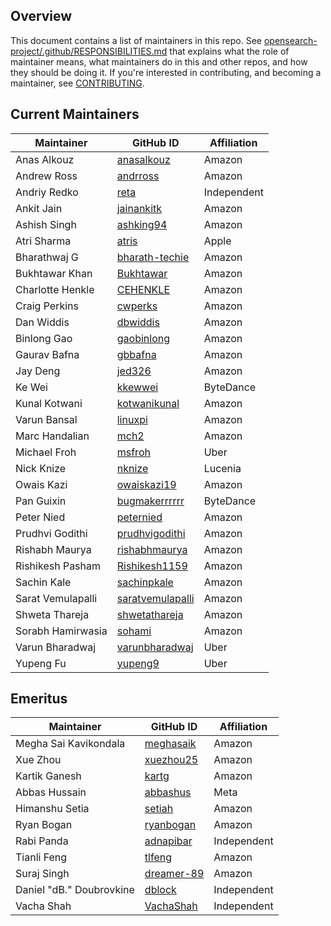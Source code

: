 ## Overview

This document contains a list of maintainers in this repo. See [opensearch-project/.github/RESPONSIBILITIES.md](https://github.com/opensearch-project/.github/blob/main/RESPONSIBILITIES.md#maintainer-responsibilities) that explains what the role of maintainer means, what maintainers do in this and other repos, and how they should be doing it. If you're interested in contributing, and becoming a maintainer, see [CONTRIBUTING](CONTRIBUTING.md).

## Current Maintainers

| Maintainer        | GitHub ID                                               | Affiliation |
| ----------------- | ------------------------------------------------------- | ----------- |
| Anas Alkouz       | [anasalkouz](https://github.com/anasalkouz)             | Amazon      |
| Andrew Ross       | [andrross](https://github.com/andrross)                 | Amazon      |
| Andriy Redko      | [reta](https://github.com/reta)                         | Independent |
| Ankit Jain        | [jainankitk](https://github.com/jainankitk)             | Amazon      |
| Ashish Singh      | [ashking94](https://github.com/ashking94)               | Amazon      |
| Atri Sharma       | [atris](https://github.com/atris)                       | Apple       |
| Bharathwaj G      | [bharath-techie](https://github.com/bharath-techie)     | Amazon      |
| Bukhtawar Khan    | [Bukhtawar](https://github.com/Bukhtawar)               | Amazon      |
| Charlotte Henkle  | [CEHENKLE](https://github.com/CEHENKLE)                 | Amazon      |
| Craig Perkins     | [cwperks](https://github.com/cwperks)                   | Amazon      |
| Dan Widdis        | [dbwiddis](https://github.com/dbwiddis)                 | Amazon      |
| Binlong Gao       | [gaobinlong](https://github.com/gaobinlong)             | Amazon      |
| Gaurav Bafna      | [gbbafna](https://github.com/gbbafna)                   | Amazon      |
| Jay Deng          | [jed326](https://github.com/jed326)                     | Amazon      |
| Ke Wei            | [kkewwei](https://github.com/kkewwei)                   | ByteDance   |
| Kunal Kotwani     | [kotwanikunal](https://github.com/kotwanikunal)         | Amazon      |
| Varun Bansal      | [linuxpi](https://github.com/linuxpi)                   | Amazon      |
| Marc Handalian    | [mch2](https://github.com/mch2)                         | Amazon      |
| Michael Froh      | [msfroh](https://github.com/msfroh)                     | Uber        |
| Nick Knize        | [nknize](https://github.com/nknize)                     | Lucenia     |
| Owais Kazi        | [owaiskazi19](https://github.com/owaiskazi19)           | Amazon      |
| Pan Guixin        | [bugmakerrrrrr](https://github.com/bugmakerrrrrr)       | ByteDance   |
| Peter Nied        | [peternied](https://github.com/peternied)               | Amazon      |
| Prudhvi Godithi   | [prudhvigodithi](https://github.com/prudhvigodithi)     | Amazon      |
| Rishabh Maurya    | [rishabhmaurya](https://github.com/rishabhmaurya)       | Amazon      |
| Rishikesh Pasham  | [Rishikesh1159](https://github.com/Rishikesh1159)       | Amazon      |
| Sachin Kale       | [sachinpkale](https://github.com/sachinpkale)           | Amazon      |
| Sarat Vemulapalli | [saratvemulapalli](https://github.com/saratvemulapalli) | Amazon      |
| Shweta Thareja    | [shwetathareja](https://github.com/shwetathareja)       | Amazon      |
| Sorabh Hamirwasia | [sohami](https://github.com/sohami)                     | Amazon      |
| Varun Bharadwaj   | [varunbharadwaj](https://github.com/varunbharadwaj)     | Uber        |
| Yupeng Fu         | [yupeng9](https://github.com/yupeng9)                   | Uber        |

## Emeritus

| Maintainer               | GitHub ID                                   | Affiliation |
| ------------------------ | ------------------------------------------- | ----------- |
| Megha Sai Kavikondala    | [meghasaik](https://github.com/meghasaik)   | Amazon      |
| Xue Zhou                 | [xuezhou25](https://github.com/xuezhou25)   | Amazon      |
| Kartik Ganesh            | [kartg](https://github.com/kartg)           | Amazon      |
| Abbas Hussain            | [abbashus](https://github.com/abbashus)     | Meta        |
| Himanshu Setia           | [setiah](https://github.com/setiah)         | Amazon      |
| Ryan Bogan               | [ryanbogan](https://github.com/ryanbogan)   | Amazon      |
| Rabi Panda               | [adnapibar](https://github.com/adnapibar)   | Independent |
| Tianli Feng              | [tlfeng](https://github.com/tlfeng)         | Amazon      |
| Suraj Singh              | [dreamer-89](https://github.com/dreamer-89) | Amazon      |
| Daniel "dB." Doubrovkine | [dblock](https://github.com/dblock)         | Independent |
| Vacha Shah               | [VachaShah](https://github.com/VachaShah)   | Independent |
